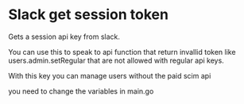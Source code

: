# Slack get session token

Gets a session api key from slack. 

You can use this to speak to api function that return invallid token like users.admin.setRegular that are not allowed with regular api keys.

With this key you can manage users without the paid scim api


you need to change the variables in main.go
